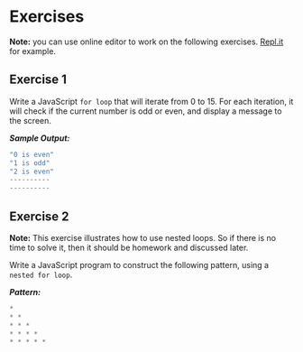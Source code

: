 # Exercises

**Note:** you can use online editor to work on the following exercises. [Repl.it](https://repl.it/) for example.

## Exercise 1

Write a JavaScript `for loop` that will iterate from 0 to 15. For each iteration, it will check if the current number is odd or even, and display a message to the screen.

**_Sample Output:_**

```js
"0 is even"
"1 is odd"
"2 is even"
----------
----------
```

## Exercise 2

**Note:** This exercise illustrates how to use nested loops. So if there is no time to solve it, then it should be homework and discussed later.

Write a JavaScript program to construct the following pattern, using a `nested for loop`.

**_Pattern:_**

```js
*
* *
* * *
* * * *
* * * * *
```
